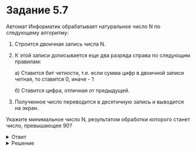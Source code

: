 # Задание 5.7

Автомат Информатик обрабатывает натуральное число N по следующему алгоритму:

1) Строится двоичная запись числа N.

2) К этой записи дописывается еще два разряда справа по следующим правилам:

   а) Ставится бит четности, т.е. если сумма цифр в двоичной записи четная, то ставится 0, иначе - 1

   б) Ставится цифра, отличная от предыдущей.

3) Полученное число переводится в десятичную запись и выводится на экран.

Укажите минимальное число N, результатом обработки которого станет число, превышающее 90? 

<details>
<summary>Ответ</summary>
23
</details>

<details>
<summary>Решение</summary>

```python
for n in range(1,1000):
    t = bin(n)[2:]
    if t.count(’1’) % 2 == 0:
        t += ’01’
    else:
        t += ’10’
    r = int(t,2)
    if r > 90:
        print(n)
        break
```

</details>
